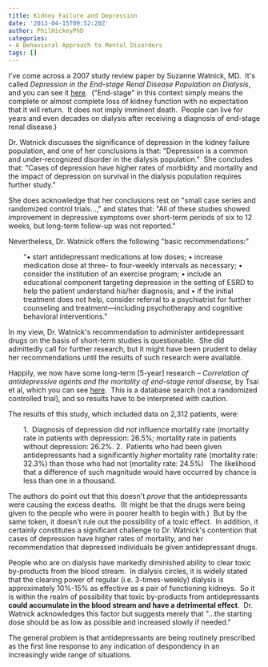 ```yaml
---
title: Kidney Failure and Depression
date: '2013-04-15T09:52:20Z'
author: PhilHickeyPhD
categories:
- A Behavioral Approach to Mental Disorders
tags: []
---
```


I've come across a 2007 study review paper by Suzanne Watnick, MD.  It's called <i>Depression in the End-stage Renal Disease Population on Dialysis</i>, and you can see it <a href="https://docs.google.com/viewer?a=v&amp;q=cache:6vXWJoDgAqwJ:www.touchbriefings.com/pdf/2968/watnick.pdf+&amp;hl=en&amp;gl=us&amp;pid=bl&amp;srcid=ADGEESiY5ruz8FC2btkA8vVvUpe12AbyFv0tXXF5_Vg2dAPlrM7J27hO5LqGhn3TbBzOVDzw58PvM4Pp2wB_W1bHYXfyMG_krTUmyKRvIXnoYu2zwfJVuekiYzRkzNePuWPneKb7TQOG&amp;sig=AHIEtbS0wPJ2NcZ4K0e_cnJkZSudKiTK5w">here</a>.  ("End-stage" in this context simply means the complete or almost complete loss of kidney function with no expectation that it will return.  It does not imply imminent death.  People can live for years and even decades on dialysis after receiving a diagnosis of end-stage renal disease.)

Dr. Watnick discusses the significance of depression in the kidney failure population, and one of her conclusions is that: "Depression is a common and under-recognized disorder in the dialysis population."  She concludes that: "Cases of depression have higher rates of morbidity and mortality and the impact of depression on survival in the dialysis population requires further study."

She does acknowledge that her conclusions rest on "small case series and randomized control trials…," and states that: "All of these studies showed improvement in depressive symptoms over short-term periods of six to 12 weeks, but long-term follow-up was not reported."

Nevertheless, Dr. Watnick offers the following "basic recommendations:"
<p style="padding-left: 30px;">"• start antidepressant medications at low doses;
• increase medication dose at three- to four-weekly intervals as necessary;
• consider the institution of an exercise program;
• include an educational component targeting depression in the setting of ESRD to help the patient understand his/her diagnosis; and
• if the initial treatment does not help, consider referral to a psychiatrist for further counseling and treatment—including psychotherapy and cognitive behavioral interventions."</p>
In my view, Dr. Watnick's recommendation to administer antidepressant drugs on the basis of short-term studies is questionable.  She did admittedly call for further research, but it might have been prudent to delay her recommendations until the results of such research were available.

Happily, we now have some long-term [5-year] research – <i>Correlation of antidepressive agents and the mortality of end-stage renal disease,</i> by Tsai et al,<i> </i>which you can see <a href="http://onlinelibrary.wiley.com/doi/10.1111/j.1440-1797.2012.01571.x/abstract;jsessionid=F42A519B720E9D6976F7437CA6228630.d01t03">here</a>.  This is a database search (not a randomized controlled trial), and so results have to be interpreted with caution.

The results of this study, which included data on 2,312 patients, were:
<p style="padding-left: 30px;">1.  Diagnosis of depression did <i>not</i> influence mortality rate (mortality rate in patients with depression: 26.5%; mortality rate in patients without depression: 26.2%.
2.  Patients who had been given antidepressants had a significantly <i>higher</i> mortality rate (mortality rate: 32.3%) than those who had not (mortality rate: 24.5%)   The likelihood that a difference of such magnitude would have occurred by chance is less than one in a thousand.</p>
The authors do point out that this doesn't <i>prove</i> that the antidepressants were causing the excess deaths.  (It might be that the drugs were being given to the people who were in poorer health to begin with.)  But by the same token, it doesn't rule out the possibility of a toxic effect.  In addition, it certainly constitutes a significant challenge to Dr. Watnick's contention that cases of depression have higher rates of mortality, and her recommendation that depressed individuals be given antidepressant drugs.

People who are on dialysis have markedly diminished ability to clear toxic by-products from the blood stream.  In dialysis circles, it is widely stated that the clearing power of regular (i.e. 3-times-weekly) dialysis is approximately 10%-15% as effective as a pair of functioning kidneys.  So it is within the realm of possibility that toxic by-products from antidepressants <strong>could accumulate in the blood stream and have a detrimental effect</strong>.  Dr. Watnick acknowledges this factor but suggests merely that "…the starting dose should be as low as possible and increased slowly if needed."

The general problem is that antidepressants are being routinely prescribed as the first line response to any indication of despondency in an increasingly wide range of situations.